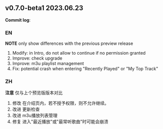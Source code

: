 ## **v0.7.0-beta1 2023.06.23**

**Commit log**:

### EN
**NOTE**   only show differences with the previous preview release 
1. Modify: in Intro, do not allow to continue if no permission granted
2. Improve: check upgrade
3. Improve: m3u playlist management
4. Fix: potential crash when entering "Recently Played" or "My Top Track"


### ZH
**注意**   仅与上个预览版版本对比
1. 修改 在介绍页内，若不授予权限，则不允许继续。
2. 改进 更新检查
3. 改进 m3u播放列表管理
4. 修复 进入"最近播放"或"最常听歌曲"时可能会崩溃


